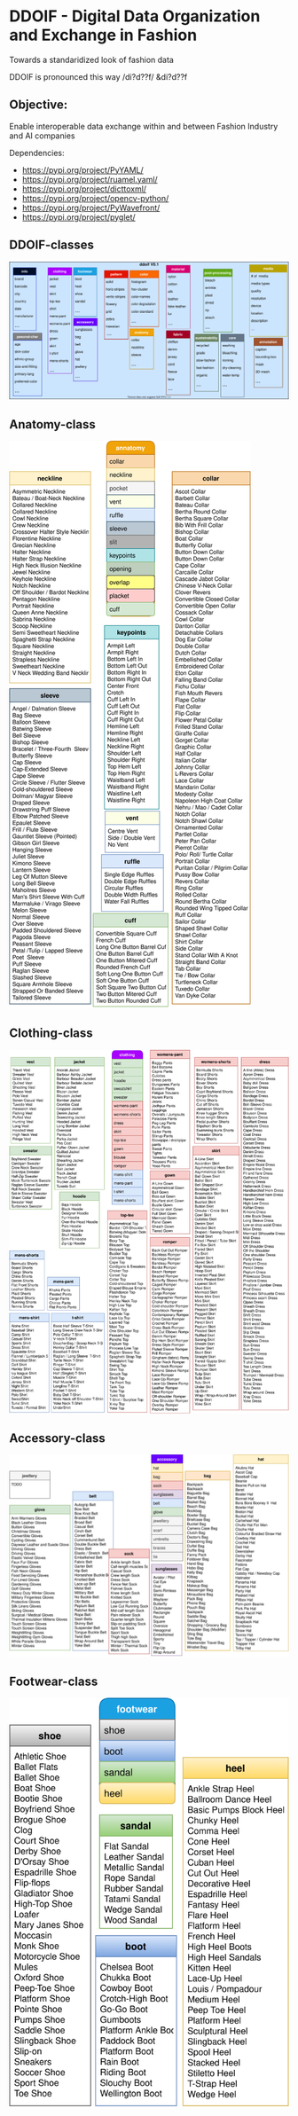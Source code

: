# DDOIF - Digital Data Organization and Exchange in Fashion

Towards a standaridized look of fashion data

DDOIF is pronounced this way /di?d??f/  &di?d??f

## Objective:
Enable interoperable data exchange within and between Fashion Industry and AI companies

Dependencies:
- https://pypi.org/project/PyYAML/
- https://pypi.org/project/ruamel.yaml/
- https://pypi.org/project/dicttoxml/
- https://pypi.org/project/opencv-python/
- https://pypi.org/project/PyWavefront/
- https://pypi.org/project/pyglet/

## DDOIF-classes
![DDOIF-classes](https://github.com/morawi/ddoif/blob/master/figures/ddoif.svg)

## Anatomy-class
![Anatomy-class](https://github.com/morawi/ddoif/blob/master/figures/anatomy.svg)

## Clothing-class
![Clothing-class](https://github.com/morawi/ddoif/blob/master/figures/clothing_classes.svg)

## Accessory-class
![Accessory-classes](https://github.com/morawi/ddoif/blob/master/figures/accessory_class.svg)

## Footwear-class
![Accessory-classes](https://github.com/morawi/ddoif/blob/master/figures/footwear_class.svg)





